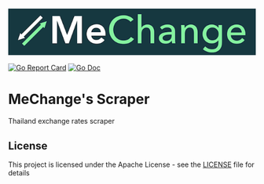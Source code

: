 ![alt tag](https://raw.githubusercontent.com/MeChange/scraper/master/MeChange_logo.png)

[![Go Report Card](https://goreportcard.com/badge/github.com/MeChange/scraper?style=flat-square)](https://goreportcard.com/report/github.com/MeChange/scraper)
[![Go Doc](https://img.shields.io/badge/godoc-reference-blue.svg?style=flat-square)](http://godoc.org/github.com/MeChange/scraper)

# MeChange's Scraper

Thailand exchange rates scraper

## License

This project is licensed under the Apache License - see the [LICENSE](LICENSE) file for details